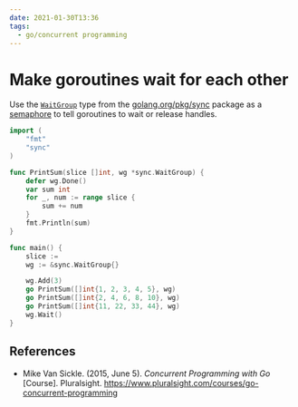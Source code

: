 ```yaml
---
date: 2021-01-30T13:36
tags: 
  - go/concurrent programming
---
```


# Make goroutines wait for each other

Use the [`WaitGroup`](https://golang.org/pkg/sync/#WaitGroup) type from the
[golang.org/pkg/sync](https://golang.org/pkg/sync/) package as a
[semaphore](https://en.wikipedia.org/wiki/Semaphore_(programming)) to tell
goroutines to wait or release handles.

```go
import (
    "fmt"
    "sync"
)

func PrintSum(slice []int, wg *sync.WaitGroup) {
    defer wg.Done()
    var sum int
    for _, num := range slice {
        sum += num
    }
    fmt.Println(sum)
}

func main() {
    slice := 
    wg := &sync.WaitGroup{}

    wg.Add(3)
    go PrintSum([]int{1, 2, 3, 4, 5}, wg)
    go PrintSum([]int{2, 4, 6, 8, 10}, wg)
    go PrintSum([]int{11, 22, 33, 44}, wg)
    wg.Wait()
}
```

## References

- Mike Van Sickle. (2015, June 5). *Concurrent Programming with Go* [Course].
  Pluralsight. <https://www.pluralsight.com/courses/go-concurrent-programming>
